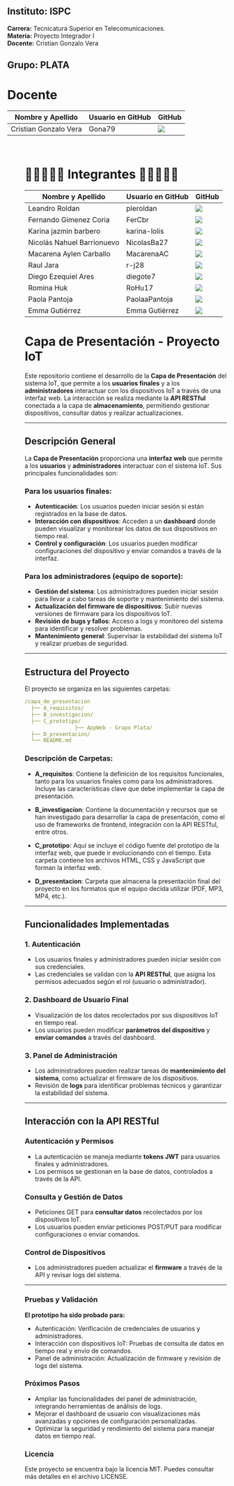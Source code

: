 ## Instituto: ISPC  
**Carrera:** Tecnicatura Superior en Telecomunicaciones.  
**Materia:** Proyecto Integrador I  
**Docente:** Cristian Gonzalo Vera  

## Grupo: PLATA
<h1> Docente </h1>
        <table align="center">
          <thead>
            <tr>
              <th>Nombre y Apellido</th>
              <th>Usuario en GitHub</th>
              <th>GitHub</th>
            </tr>
          </thead>
          <tbody>
           <tr>
              <td> Cristian Gonzalo Vera </td>
              <td> Gona79 </td>
              <td>
                <a href="https://github.com/Gona79">
                  <img src="https://img.shields.io/badge/github-%23121011.svg?&style=for-the-badge&logo=github&logoColor=white"/>
                </a>
              </td>
            </tr>
        </table>
  </dd>
  <dd>
<dl>

<br>

<h1> 👩‍💻👨🏼‍💻 Integrantes 👩‍💻👨🏼‍💻 </h1>
        <table align="center">
          <thead>
            <tr>
              <th>Nombre y Apellido</th>
              <th>Usuario en GitHub</th>
              <th>GitHub</th>
            </tr>
          </thead>
          <tbody>
            <tr>
              <td> Leandro Roldan </td>
              <td> pleroldan </td>
              <td>
                <a href="https://github.com/pleroldan">
                  <img src="https://img.shields.io/badge/github-%23121011.svg?&style=for-the-badge&logo=github&logoColor=white"/>
                </a>
              </td>
            </tr>
            <tr>
              <td> Fernando Gimenez Coria </td>
              <td> FerCbr </td>
              <td>
                <a href="https://github.com/FerCbr">
                  <img src="https://img.shields.io/badge/github-%23121011.svg?&style=for-the-badge&logo=github&logoColor=white"/>
                </a>
              </td>
            </tr>
            <tr>
              <td> Karina jazmin barbero </td>
              <td> karina-lolis </td>
              <td>
                <a href="https://github.com/karina-lolis">
                  <img src="https://img.shields.io/badge/github-%23121011.svg?&style=for-the-badge&logo=github&logoColor=white"/>
                </a>
              </td>
            </tr>
            <tr>
              <td> Nicolás Nahuel Barrionuevo </td>
              <td> NicolasBa27 </td>
              <td>
                <a href="https://github.com/NicolasBa27">
                  <img src="https://img.shields.io/badge/github-%23121011.svg?&style=for-the-badge&logo=github&logoColor=white"/>
                </a>
              </td>
            </tr>
            <tr>
              <td> Macarena Aylen Carballo </td>
              <td> MacarenaAC </td>
              <td>
                <a href="https://github.com/MacarenaAC">
                  <img src="https://img.shields.io/badge/github-%23121011.svg?&style=for-the-badge&logo=github&logoColor=white"/>
                </a>
              </td>
            </tr>
           <tr>
              <td> Raul Jara </td>
              <td> r-j28 </td>
              <td>
                <a href="https://github.com/r-j28">
                  <img src="https://img.shields.io/badge/github-%23121011.svg?&style=for-the-badge&logo=github&logoColor=white"/>
                </a>
              </td>
            </tr>
           <tr>
              <td> Diego Ezequiel Ares </td>
              <td>  diegote7 </td>
              <td>
                <a href="https://github.com/diegote7">
                  <img src="https://img.shields.io/badge/github-%23121011.svg?&style=for-the-badge&logo=github&logoColor=white"/>
                </a>
              </td>
            </tr>
           <tr>
              <td> Romina Huk </td>
              <td> RoHu17 </td>
              <td>
                <a href="https://github.com/RoHu17">
                  <img src="https://img.shields.io/badge/github-%23121011.svg?&style=for-the-badge&logo=github&logoColor=white"/>
                </a>
              </td>
            </tr>
            <tr>
              <td> Paola Pantoja </td>
              <td> PaolaaPantoja </td>
              <td>
                <a href="https://github.com/PaolaaPantoja">
                  <img src="https://img.shields.io/badge/github-%23121011.svg?&style=for-the-badge&logo=github&logoColor=white"/>
                   </a>
              </td>
            </tr>
            <tr>
              <td> Emma Gutiérrez </td>
              <td> Emma Gutiérrez </td>
              <td>
                <a href="https://github.com/">
                  <img src="https://img.shields.io/badge/github-%23121011.svg?&style=for-the-badge&logo=github&logoColor=white"/> 
                  </a>
              </td>
            </tr>
        </table>
  </dd>
  <dd>
<dl>

# Capa de Presentación - Proyecto IoT

Este repositorio contiene el desarrollo de la **Capa de Presentación** del sistema IoT, que permite a los **usuarios finales** y a los **administradores** interactuar con los dispositivos IoT a través de una interfaz web. La interacción se realiza mediante la **API RESTful** conectada a la capa de **almacenamiento**, permitiendo gestionar dispositivos, consultar datos y realizar actualizaciones.

---

## Descripción General

La **Capa de Presentación** proporciona una **interfaz web** que permite a los **usuarios** y **administradores** interactuar con el sistema IoT. Sus principales funcionalidades son:

### Para los usuarios finales:
- **Autenticación**: Los usuarios pueden iniciar sesión si están registrados en la base de datos.
- **Interacción con dispositivos**: Acceden a un **dashboard** donde pueden visualizar y monitorear los datos de sus dispositivos en tiempo real.
- **Control y configuración**: Los usuarios pueden modificar configuraciones del dispositivo y enviar comandos a través de la interfaz.

### Para los administradores (equipo de soporte):
- **Gestión del sistema**: Los administradores pueden iniciar sesión para llevar a cabo tareas de soporte y mantenimiento del sistema.
- **Actualización del firmware de dispositivos**: Subir nuevas versiones de firmware para los dispositivos IoT.
- **Revisión de bugs y fallos**: Acceso a logs y monitoreo del sistema para identificar y resolver problemas.
- **Mantenimiento general**: Supervisar la estabilidad del sistema IoT y realizar pruebas de seguridad.

---

## Estructura del Proyecto

El proyecto se organiza en las siguientes carpetas:

```yaml
/capa_de_presentacion  
  ├── A_requisitos/  
  ├── B_investigacion/  
  ├── C_prototipo/
                ├── AppWeb - Grupo Plata/ 
  ├── D_presentacion/  
  └── README.md  
```

### Descripción de Carpetas:

- **A_requisitos**: Contiene la definición de los requisitos funcionales, tanto para los usuarios finales como para los administradores. Incluye las características clave que debe implementar la capa de presentación.
  
- **B_investigacion**: Contiene la documentación y recursos que se han investigado para desarrollar la capa de presentación, como el uso de frameworks de frontend, integración con la API RESTful, entre otros.
  
- **C_prototipo**: Aquí se incluye el código fuente del prototipo de la interfaz web, que puede ir evolucionando con el tiempo. Esta carpeta contiene los archivos HTML, CSS y JavaScript que forman la interfaz web.
  
- **D_presentacion**: Carpeta que almacena la presentación final del proyecto en los formatos que el equipo decida utilizar (PDF, MP3, MP4, etc.).

---

## Funcionalidades Implementadas

### 1. Autenticación
- Los usuarios finales y administradores pueden iniciar sesión con sus credenciales.
- Las credenciales se validan con la **API RESTful**, que asigna los permisos adecuados según el rol (usuario o administrador).

### 2. Dashboard de Usuario Final
- Visualización de los datos recolectados por sus dispositivos IoT en tiempo real.
- Los usuarios pueden modificar **parámetros del dispositivo** y **enviar comandos** a través del dashboard.

### 3. Panel de Administración
- Los administradores pueden realizar tareas de **mantenimiento del sistema**, como actualizar el firmware de los dispositivos.
- Revisión de **logs** para identificar problemas técnicos y garantizar la estabilidad del sistema.

---

## Interacción con la API RESTful

### Autenticación y Permisos
- La autenticación se maneja mediante **tokens JWT** para usuarios finales y administradores.
- Los permisos se gestionan en la base de datos, controlados a través de la API.

### Consulta y Gestión de Datos
- Peticiones GET para **consultar datos** recolectados por los dispositivos IoT.
- Los usuarios pueden enviar peticiones POST/PUT para modificar configuraciones o enviar comandos.

### Control de Dispositivos
- Los administradores pueden actualizar el **firmware** a través de la API y revisar logs del sistema.

---

### Pruebas y Validación  
**El prototipo ha sido probado para:**  

- Autenticación: Verificación de credenciales de usuarios y administradores.
- Interacción con dispositivos IoT: Pruebas de consulta de datos en
tiempo real y envío de comandos.
- Panel de administración: Actualización de firmware y revisión de logs del sistema.

### Próximos Pasos
* Ampliar las funcionalidades del panel de administración, integrando herramientas de análisis de logs.
* Mejorar el dashboard de usuario con visualizaciones más avanzadas y opciones de configuración personalizadas.
* Optimizar la seguridad y rendimiento del sistema para manejar datos en tiempo real.  

### Licencia  
Este proyecto se encuentra bajo la licencia MIT. Puedes consultar más detalles en el archivo LICENSE.  
